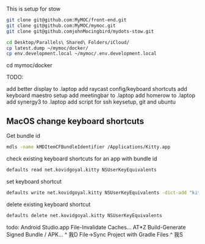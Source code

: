 This is setup for stow

```bash
git clone git@github.com:MyMOC/front-end.git
git clone git@github.com:MyMOC/mymoc.git
git clone git@github.comjohnMocingbird/mydots-stow.git

cd Desktop/Parallels\ Shared\ Folders/iCloud/
cp latest.dump ~/mymoc/docker/
cp env.development.local ~/mymoc/.env.development.local
```

cd mymoc/docker

TODO:

add better display to .laptop
add raycast config/keyboard shortcuts
add keyboard maestro setup
add meetingbar to .laptop
add homerow to .laptop
add synergy3 to .laptop
add script for ssh keysetup, git and ubuntu

## MacOS change keyboard shortcuts

Get bundle id

```bash
mdls -name kMDItemCFBundleIdentifier /Applications/Kitty.app
```

check existing keyboard shortcuts for an app with bundle id

```bash
defaults read net.kovidgoyal.kitty NSUserKeyEquivalents
```

set keyboard shortcut

```bash
defaults write net.kovidgoyal.kitty NSUserKeyEquivalents -dict-add "kitty Hide kitty" -string "@9"
```

delete existing keyboard shortcut

```bash
defaults delete net.kovidgoyal.kitty NSUserKeyEquivalents
```

todo:
Android Studio.app
File-Invalidate Caches...
AT\*Z
Build-Generate Signed Bundle / APK...
^ 我D
File->Sync Project with Gradle Files
^ 我S
